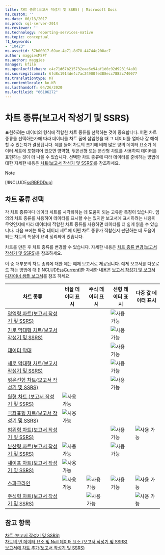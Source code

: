 ```yaml
---
title: 차트 종류(보고서 작성기 및 SSRS) | Microsoft Docs
ms.custom: ''
ms.date: 06/13/2017
ms.prod: sql-server-2014
ms.reviewer: ''
ms.technology: reporting-services-native
ms.topic: conceptual
f1_keywords:
- "10423"
ms.assetid: 57b00017-69ae-4e71-8d78-44744e208ac7
author: maggiesMSFT
ms.author: maggies
manager: kfile
ms.openlocfilehash: e4c71d67b215732eae6e94af1d0c92d9231f4a01
ms.sourcegitcommit: 6fd8c1914de4c7ac24900fe388ecc7883c740077
ms.translationtype: MT
ms.contentlocale: ko-KR
ms.lasthandoff: 04/26/2020
ms.locfileid: "66106272"
---
```

# <a name="chart-types-report-builder-and-ssrs"></a>차트 종류(보고서 작성기 및 SSRS)
  표현하려는 데이터의 형식에 적합한 차트 종류를 선택하는 것이 중요합니다. 어떤 차트 종류를 선택하는가에 따라 데이터를 차트 폼에 삽입했을 때 그 데이터를 얼마나 잘 해석할 수 있는지가 결정됩니다. 예를 들어 차트의 크기에 비해 많은 양의 데이터 요소가 데이터 세트에 포함되어 있으면 영역형, 꺾은선형 또는 분산형 차트를 사용하여 데이터를 표현하는 것이 더 나을 수 있습니다. 선택한 차트 종류에 따라 데이터를 준비하는 방법에 대한 자세한 내용은 [차트&#40;보고서 작성기 및 SSRS&#41;](charts-report-builder-and-ssrs.md)를 참조하세요.  
  
> [!NOTE]  
>  [!INCLUDE[ssRBRDDup](../../includes/ssrbrddup-md.md)]  
  
## <a name="choosing-a-chart-type"></a>차트 종류 선택  
 각 차트 종류마다 데이터 세트를 시각화하는 데 도움이 되는 고유한 특징이 있습니다. 임의의 차트 종류를 사용하여 데이터를 표시할 수는 있지만 보고서에 표시하려는 내용이 무엇인지에 따라 데이터에 적합한 차트 종류를 사용하면 데이터를 더 쉽게 읽을 수 있습니다. 다음 표에는 특정 데이터 세트에 어떤 차트 종류가 적합한지 판단하는 데 도움이 되는 차트의 특징이 요약 정리되어 있습니다.  
  
 차트를 만든 후 차트 종류를 변경할 수 있습니다. 자세한 내용은 [차트 종류 변경&#40;보고서 작성기 및 SSRS&#41;](change-a-chart-type-report-builder-and-ssrs.md)을 참조하세요.  
  
 이 중 대부분의 차트 종류에 대한 예는 예제 보고서로 제공됩니다. 예제 보고서를 다운로드 하는 방법에 대 [!INCLUDE[ssCurrent](../../includes/sscurrent-md.md)]한 자세한 내용은 [보고서 작성기 및 보고서 디자이너 샘플 보고서](https://go.microsoft.com/fwlink/?LinkId=198283)를 참조 하세요.  
  
|차트 종류|비율 데이터 표시|주식 데이터 표시|선형 데이터 표시|다중 값 데이터 표시|  
|----------------|------------------------|------------------------|-------------------------|-------------------------------|  
|[영역형 차트&#40;보고서 작성기 및 SSRS&#41;](area-charts-report-builder-and-ssrs.md)|||![사용 가능](../media/greencheck.gif "사용 가능")||  
|[가로 막대형 차트&#40;보고서 작성기 및 SSRS&#41;](bar-charts-report-builder-and-ssrs.md)|||![사용 가능](../media/greencheck.gif "사용 가능")||  
|[데이터 막대](sparklines-and-data-bars-report-builder-and-ssrs.md)|||![사용 가능](../media/greencheck.gif "사용 가능")||  
|[세로 막대형 차트&#40;보고서 작성기 및 SSRS&#41;](column-charts-report-builder-and-ssrs.md)|||![사용 가능](../media/greencheck.gif "사용 가능")||  
|[꺾은선형 차트&#40;보고서 작성기 및 SSRS&#41;](line-charts-report-builder-and-ssrs.md)|||![사용 가능](../media/greencheck.gif "사용 가능")||  
|[원형 차트 &#40;보고서 작성기 및 SSRS&#41;](pie-charts-report-builder-and-ssrs.md)|![사용 가능](../media/greencheck.gif "사용 가능")||||  
|[극좌표형 차트&#40;보고서 작성기 및 SSRS&#41;](polar-charts-report-builder-and-ssrs.md)|![사용 가능](../media/greencheck.gif "사용 가능")||||  
|[범위형 차트&#40;보고서 작성기 및 SSRS&#41;](range-charts-report-builder-and-ssrs.md)|||![사용 가능](../media/greencheck.gif "사용 가능")|![사용 가능](../media/greencheck.gif "사용 가능")|  
|[분산형 차트&#40;보고서 작성기 및 SSRS&#41;](scatter-charts-report-builder-and-ssrs.md)|![사용 가능](../media/greencheck.gif "사용 가능")||![사용 가능](../media/greencheck.gif "사용 가능")||  
|[셰이프 차트&#40;보고서 작성기 및 SSRS&#41;](shape-charts-report-builder-and-ssrs.md)|![사용 가능](../media/greencheck.gif "사용 가능")||||  
|[스파크라인](sparklines-and-data-bars-report-builder-and-ssrs.md)|![사용 가능](../media/greencheck.gif "사용 가능")|![사용 가능](../media/greencheck.gif "사용 가능")|![사용 가능](../media/greencheck.gif "사용 가능")|![사용 가능](../media/greencheck.gif "사용 가능")|  
|[주식형 차트&#40;보고서 작성기 및 SSRS&#41;](stock-charts-report-builder-and-ssrs.md)||![사용 가능](../media/greencheck.gif "사용 가능")||![사용 가능](../media/greencheck.gif "사용 가능")|  
  
## <a name="see-also"></a>참고 항목  
 [차트 &#40;보고서 작성기 및 SSRS&#41;](charts-report-builder-and-ssrs.md)   
 [차트의 빈 데이터 요소 및 Null 데이터 요소 &#40;보고서 작성기 및 SSRS&#41;](empty-and-null-data-points-in-charts-report-builder-and-ssrs.md)   
 [보고서에 차트 추가&#40;보고서 작성기 및 SSRS&#41;](add-a-chart-to-a-report-report-builder-and-ssrs.md)  
  
  
